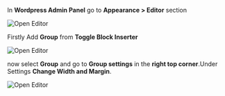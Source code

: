 <!-- ## How To Change Container Margin and Width? -->

In **Wordpress Admin Panel** go to **Appearance > Editor** section

![Open Editor](/img/tutorial/ccmw1OpenEditor.png)

Firstly Add **Group** from **Toggle Block Inserter**

![Open Editor](/img/tutorial/ccmw2insertGroup.png)

now select **Group** and go to **Group settings** in the **right top corner**.Under Settings **Change Width and Margin**.

![Open Editor](/img/tutorial/ccmw3changeMarginandWidth.png)

